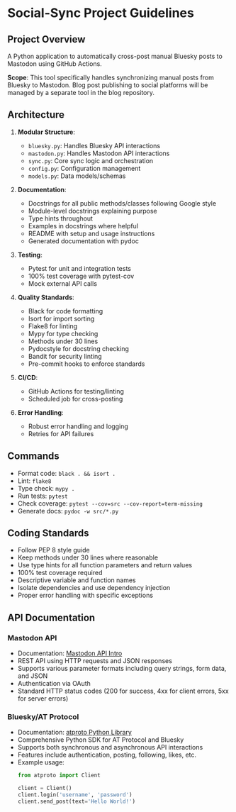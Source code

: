 # Social-Sync Project Guidelines

## Project Overview
A Python application to automatically cross-post manual Bluesky posts to Mastodon using GitHub Actions.

**Scope**: This tool specifically handles synchronizing manual posts from Bluesky to Mastodon. Blog post publishing to social platforms will be managed by a separate tool in the blog repository.

## Architecture
1. **Modular Structure**:
   - `bluesky.py`: Handles Bluesky API interactions
   - `mastodon.py`: Handles Mastodon API interactions
   - `sync.py`: Core sync logic and orchestration
   - `config.py`: Configuration management
   - `models.py`: Data models/schemas

2. **Documentation**:
   - Docstrings for all public methods/classes following Google style
   - Module-level docstrings explaining purpose
   - Type hints throughout
   - Examples in docstrings where helpful
   - README with setup and usage instructions
   - Generated documentation with pydoc

3. **Testing**:
   - Pytest for unit and integration tests
   - 100% test coverage with pytest-cov
   - Mock external API calls

4. **Quality Standards**:
   - Black for code formatting
   - Isort for import sorting
   - Flake8 for linting
   - Mypy for type checking
   - Methods under 30 lines
   - Pydocstyle for docstring checking
   - Bandit for security linting
   - Pre-commit hooks to enforce standards

5. **CI/CD**:
   - GitHub Actions for testing/linting
   - Scheduled job for cross-posting

6. **Error Handling**:
   - Robust error handling and logging
   - Retries for API failures

## Commands
- Format code: `black . && isort .`
- Lint: `flake8`
- Type check: `mypy .`
- Run tests: `pytest`
- Check coverage: `pytest --cov=src --cov-report=term-missing`
- Generate docs: `pydoc -w src/*.py`

## Coding Standards
- Follow PEP 8 style guide
- Keep methods under 30 lines where reasonable
- Use type hints for all function parameters and return values
- 100% test coverage required
- Descriptive variable and function names
- Isolate dependencies and use dependency injection
- Proper error handling with specific exceptions

## API Documentation

### Mastodon API
- Documentation: [Mastodon API Intro](https://docs.joinmastodon.org/client/intro/)
- REST API using HTTP requests and JSON responses
- Supports various parameter formats including query strings, form data, and JSON
- Authentication via OAuth
- Standard HTTP status codes (200 for success, 4xx for client errors, 5xx for server errors)

### Bluesky/AT Protocol
- Documentation: [atproto Python Library](https://atproto.blue/en/latest/)
- Comprehensive Python SDK for AT Protocol and Bluesky
- Supports both synchronous and asynchronous API interactions
- Features include authentication, posting, following, likes, etc.
- Example usage:
  ```python
  from atproto import Client
  
  client = Client()
  client.login('username', 'password')
  client.send_post(text='Hello World!')
  ```